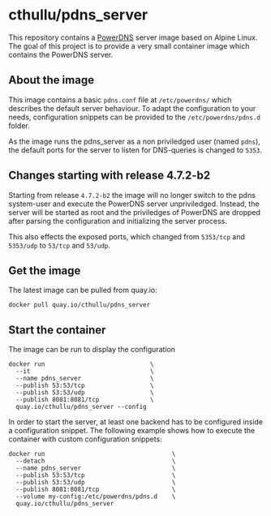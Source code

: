 # cthullu/pdns_server

This repository contains a [PowerDNS][1] server image based on Alpine Linux.
The goal of this project is to provide a very small container image which contains the
PowerDNS server.

## About the image

This image contains a basic `pdns.conf` file at `/etc/powerdns/` which describes the default
server behaviour. To adapt the configuration to your needs, configuration snippets can be
provided to the `/etc/powerdns/pdns.d` folder.

As the image runs the pdns_server as a non priviledged user (named `pdns`), the default
ports for the server to listen for DNS-queries is changed to `5353`.

## Changes starting with release 4.7.2-b2

Starting from release `4.7.2-b2` the image will no longer switch to the pdns system-user and
execute the PowerDNS server unpriviledged. Instead, the server will be started as root and
the priviledges of PowerDNS are dropped after parsing the configuration and initializing the
server process.

This also effects the exposed ports, which changed from `5353/tcp` and `5353/udp` to
`53/tcp` and `53/udp`.

## Get the image

The latest image can be pulled from quay.io:

~~~shell
docker pull quay.io/cthullu/pdns_server
~~~

## Start the container

The image can be run to display the configuration

~~~shell
docker run                             \
  --it                                 \
  --name pdns_server                   \
  --publish 53:53/tcp                  \
  --publish 53:53/udp                  \
  --publish 8081:8081/tcp              \
  quay.io/cthullu/pdns_server --config
~~~

In order to start the server, at least one backend has to be configured inside a
configuration snippet. The following example shows how to execute the container with
custom configuration snippets:

~~~shell
docker run                                   \
  --detach                                   \
  --name pdns_server                         \
  --publish 53:53/tcp                        \
  --publish 53:53/udp                        \
  --publish 8081:8081/tcp                    \
  --volume my-config:/etc/powerdns/pdns.d    \
  quay.io/cthullu/pdns_server
~~~

[1]: https://www.powerdns.com
